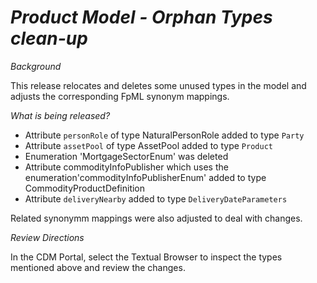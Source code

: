 # *Product Model - Orphan Types clean-up*

_Background_

This release relocates and deletes some unused types in the model and adjusts the corresponding FpML synonym mappings.

_What is being released?_

- Attribute `personRole` of type NaturalPersonRole added to type `Party`
- Attribute `assetPool` of type AssetPool added to type `Product`
- Enumeration 'MortgageSectorEnum' was deleted
- Attribute commodityInfoPublisher which uses the enumeration'commodityInfoPublisherEnum' added to type CommodityProductDefinition
- Attribute `deliveryNearby` added to type `DeliveryDateParameters`

Related synonymm mappings were also adjusted to deal with changes.

_Review Directions_

In the CDM Portal, select the Textual Browser to inspect the types mentioned above and review the changes.

